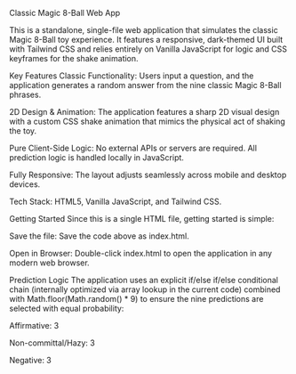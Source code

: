 Classic Magic 8-Ball Web App

This is a standalone, single-file web application that simulates the classic Magic 8-Ball toy experience. It features a responsive, dark-themed UI built with Tailwind CSS and relies entirely on Vanilla JavaScript for logic and CSS keyframes for the shake animation.

Key Features
Classic Functionality: Users input a question, and the application generates a random answer from the nine classic Magic 8-Ball phrases.

2D Design & Animation: The application features a sharp 2D visual design with a custom CSS shake animation that mimics the physical act of shaking the toy.

Pure Client-Side Logic: No external APIs or servers are required. All prediction logic is handled locally in JavaScript.

Fully Responsive: The layout adjusts seamlessly across mobile and desktop devices.

Tech Stack: HTML5, Vanilla JavaScript, and Tailwind CSS.

Getting Started
Since this is a single HTML file, getting started is simple:

Save the file: Save the code above as index.html.

Open in Browser: Double-click index.html to open the application in any modern web browser.

Prediction Logic
The application uses an explicit if/else if/else conditional chain (internally optimized via array lookup in the current code) combined with Math.floor(Math.random() * 9) to ensure the nine predictions are selected with equal probability:

Affirmative: 3

Non-committal/Hazy: 3

Negative: 3
